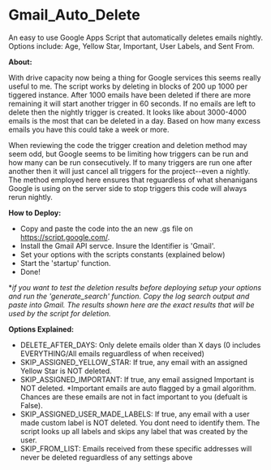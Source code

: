 # Gmail_Auto_Delete
An easy to use Google Apps Script that automatically deletes emails nightly. Options include: Age, Yellow Star, Important, User Labels, and Sent From.

**About:**

With drive capacity now being a thing for Google services this seems really useful to me. The script works by deleting in blocks of 200 up 1000 per tiggered instance. After 1000 emails have been deleted if there are more remaining it will start another trigger in 60 seconds. If no emails are left to delete then the nightly trigger is created. It looks like about 3000-4000 emails is the most that can be deleted in a day. Based on how many excess emails you have this could take a week or more.

When reviewing the code the trigger creation and deletion method may seem odd, but Google seems to be limiting how triggers can be run and how many can be run consecutively. If to many triggers are run one after another then it will just cancel all triggers for the project--even a nightly. The method employed here ensures that reguardless of what shenanigans Google is using on the server side to stop triggers this code will always rerun nightly. 


**How to Deploy:**
- Copy and paste the code into the an new .gs file on https://script.google.com/.
- Install the Gmail API servce. Insure the Identifier is 'Gmail'.
- Set your options with the scripts constants (explained below)
- Start the 'startup' function. 
- Done!

**if you want to test the deletion results before deploying setup your options and run the 'generate_search' function. Copy the log search output and paste into Gmail. The results shown here are the exact results that will be used by the script for deletion.*

**Options Explained:**
- DELETE_AFTER_DAYS: Only delete emails older than X days (0 includes EVERYTHING/All emails reguardless of when received)
- SKIP_ASSIGNED_YELLOW_STAR: If true, any email with an assigned Yellow Star is NOT deleted.
- SKIP_ASSIGNED_IMPORTANT: If true, any email assigned Important is NOT deleted. *Important emails are auto flagged by a gmail algorithm. Chances are these emails are not in fact important to you (defualt is False).
- SKIP_ASSIGNED_USER_MADE_LABELS: If true, any email with a user made custom label is NOT deleted. You dont need to identify them. The script looks up all labels and skips any label that was created by the user.
- SKIP_FROM_LIST: Emails received from these specific addresses will never be deleted reguardless of any settings above


